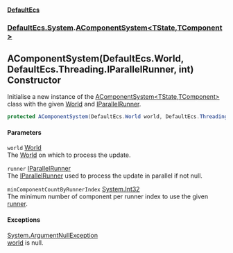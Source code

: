 #### [DefaultEcs](./index.md 'index')
### [DefaultEcs.System](./DefaultEcs-System.md 'DefaultEcs.System').[AComponentSystem&lt;TState,TComponent&gt;](./DefaultEcs-System-AComponentSystem-TState_TComponent-.md 'DefaultEcs.System.AComponentSystem&lt;TState,TComponent&gt;')
## AComponentSystem(DefaultEcs.World, DefaultEcs.Threading.IParallelRunner, int) Constructor
Initialise a new instance of the [AComponentSystem&lt;TState,TComponent&gt;](./DefaultEcs-System-AComponentSystem-TState_TComponent-.md 'DefaultEcs.System.AComponentSystem&lt;TState,TComponent&gt;') class with the given [World](./DefaultEcs-System-AComponentSystem-TState_TComponent--World.md 'DefaultEcs.System.AComponentSystem&lt;TState,TComponent&gt;.World') and [IParallelRunner](./DefaultEcs-Threading-IParallelRunner.md 'DefaultEcs.Threading.IParallelRunner').  
```csharp
protected AComponentSystem(DefaultEcs.World world, DefaultEcs.Threading.IParallelRunner runner, int minComponentCountByRunnerIndex);
```
#### Parameters
<a name='DefaultEcs-System-AComponentSystem-TState_TComponent--AComponentSystem(DefaultEcs-World_DefaultEcs-Threading-IParallelRunner_int)-world'></a>
`world` [World](./DefaultEcs-World.md 'DefaultEcs.World')  
The [World](./DefaultEcs-System-AComponentSystem-TState_TComponent--World.md 'DefaultEcs.System.AComponentSystem&lt;TState,TComponent&gt;.World') on which to process the update.  
  
<a name='DefaultEcs-System-AComponentSystem-TState_TComponent--AComponentSystem(DefaultEcs-World_DefaultEcs-Threading-IParallelRunner_int)-runner'></a>
`runner` [IParallelRunner](./DefaultEcs-Threading-IParallelRunner.md 'DefaultEcs.Threading.IParallelRunner')  
The [IParallelRunner](./DefaultEcs-Threading-IParallelRunner.md 'DefaultEcs.Threading.IParallelRunner') used to process the update in parallel if not null.  
  
<a name='DefaultEcs-System-AComponentSystem-TState_TComponent--AComponentSystem(DefaultEcs-World_DefaultEcs-Threading-IParallelRunner_int)-minComponentCountByRunnerIndex'></a>
`minComponentCountByRunnerIndex` [System.Int32](https://docs.microsoft.com/en-us/dotnet/api/System.Int32 'System.Int32')  
The minimum number of component per runner index to use the given [runner](#DefaultEcs-System-AComponentSystem-TState_TComponent--AComponentSystem(DefaultEcs-World_DefaultEcs-Threading-IParallelRunner_int)-runner 'DefaultEcs.System.AComponentSystem&lt;TState,TComponent&gt;.AComponentSystem(DefaultEcs.World, DefaultEcs.Threading.IParallelRunner, int).runner').  
  
#### Exceptions
[System.ArgumentNullException](https://docs.microsoft.com/en-us/dotnet/api/System.ArgumentNullException 'System.ArgumentNullException')  
[world](#DefaultEcs-System-AComponentSystem-TState_TComponent--AComponentSystem(DefaultEcs-World_DefaultEcs-Threading-IParallelRunner_int)-world 'DefaultEcs.System.AComponentSystem&lt;TState,TComponent&gt;.AComponentSystem(DefaultEcs.World, DefaultEcs.Threading.IParallelRunner, int).world') is null.  
